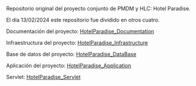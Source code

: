 Repositorio original del proyecto conjunto de PMDM y HLC: Hotel Paradise.

El día 13/02/2024 este repositorio fue dividido en otros cuatro.

Documentación del proyecto: [HotelParadise_Documentation](https://github.com/Riatlad/HotelParadise_Documentation/)

Infraestructura del proyecto: [HotelParadise_Infrastructure](https://github.com/Riatlad/HotelParadise_Infrastructure/)

Base de datos del proyecto: [HotelParadise_DataBase](https://github.com/Riatlad/HotelParadise_DataBase)

Aplicación del proyecto: [HotelParadise_Application](https://github.com/Riatlad/HotelParadise_Application/)

Servlet: [HotelParadise_Servlet](https://github.com/Riatlad/HotelParadise_Servlet)
